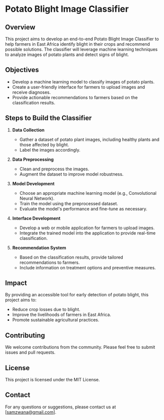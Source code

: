 # Potato Blight Image Classifier

## Overview
This project aims to develop an end-to-end Potato Blight Image Classifier to help farmers in East Africa identify blight in their crops and recommend possible solutions. The classifier will leverage machine learning techniques to analyze images of potato plants and detect signs of blight.

## Objectives
- Develop a machine learning model to classify images of potato plants.
- Create a user-friendly interface for farmers to upload images and receive diagnoses.
- Provide actionable recommendations to farmers based on the classification results.

## Steps to Build the Classifier

1. **Data Collection**
    - Gather a dataset of potato plant images, including healthy plants and those affected by blight.
    - Label the images accordingly.

2. **Data Preprocessing**
    - Clean and preprocess the images.
    - Augment the dataset to improve model robustness.

3. **Model Development**
    - Choose an appropriate machine learning model (e.g., Convolutional Neural Network).
    - Train the model using the preprocessed dataset.
    - Evaluate the model's performance and fine-tune as necessary.

4. **Interface Development**
    - Develop a web or mobile application for farmers to upload images.
    - Integrate the trained model into the application to provide real-time classification.

5. **Recommendation System**
    - Based on the classification results, provide tailored recommendations to farmers.
    - Include information on treatment options and preventive measures.

## Impact
By providing an accessible tool for early detection of potato blight, this project aims to:
- Reduce crop losses due to blight.
- Improve the livelihoods of farmers in East Africa.
- Promote sustainable agricultural practices.

## Contributing
We welcome contributions from the community. Please feel free to submit issues and pull requests.

## License
This project is licensed under the MIT License.

## Contact
For any questions or suggestions, please contact us at [samzwana@gmail.com].
